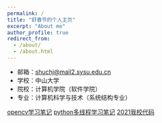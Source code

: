 ```yaml
---
permalink: /
title: "舒春节的个人主页"
excerpt: "About me"
author_profile: true
redirect_from: 
  - /about/
  - /about.html
---
```


- 邮箱：shuchj@mail2.sysu.edu.cn
- 学校：中山大学
- 院校：计算机学院（软件学院）
- 专业：计算机科学与技术（系统结构专业）

[opencv学习笔记](https://github.com/shu-sun-yat-sen/shu-sun-yat-sen.github.io/blob/master/%E6%9C%BA%E5%99%A8%E4%BA%BA%E7%AC%94%E8%AE%B0/opencv.md)
[python多线程学习笔记](https://github.com/shu-sun-yat-sen/shu-sun-yat-sen.github.io/blob/master/%E6%9C%BA%E5%99%A8%E4%BA%BA%E7%AC%94%E8%AE%B0/python%E5%A4%9A%E7%BA%BF%E7%A8%8B.md)
[2021我校代码](https://github.com/shu-sun-yat-sen/shu-sun-yat-sen.github.io/blob/master/%E6%9C%BA%E5%99%A8%E4%BA%BA%E7%AC%94%E8%AE%B0/2021%E6%88%91%E6%A0%A1%E4%BB%A3%E7%A0%81.md)
